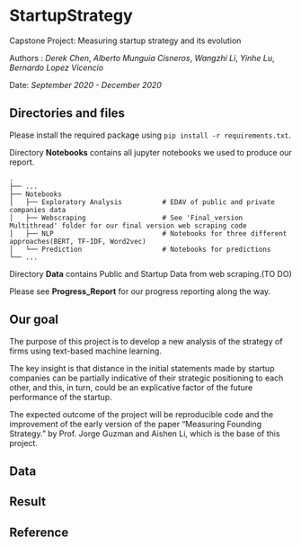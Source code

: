 # StartupStrategy
Capstone Project: Measuring startup strategy and its evolution

Authors : _Derek Chen_, _Alberto Munguia Cisneros_, _Wangzhi Li_, _Yinhe Lu_, _Bernardo Lopez Vicencio_ 

Date: _September 2020 - December 2020_

## Directories and files

Please install the required package using `pip install -r requirements.txt`. 

Directory __Notebooks__ contains all jupyter notebooks we used to produce our report.

    .
    ├── ...
    ├── Notebooks                   
    │   ├── Exploratory Analysis          # EDAV of public and private companies data
    │   ├── Webscraping                   # See 'Final_version Multithread' folder for our final version web scraping code
    │   ├── NLP                           # Notebooks for three different approaches(BERT, TF-IDF, Word2vec) 
    │   └── Prediction                    # Notebooks for predictions
    └── ...


Directory __Data__ contains Public and Startup Data from web scraping.(TO DO)

Please see __Progress_Report__ for our progress reporting along the way.


## Our goal

The purpose of this project is to develop a new analysis of the strategy of firms using text-based machine learning.

The key insight is that distance in the initial statements made by startup companies can be partially indicative of their strategic positioning to each other, and this, in turn, could be an explicative factor of the future performance of the startup.

The expected outcome of the project will be reproducible code and the improvement of the early version of the paper “Measuring Founding Strategy.” by Prof. Jorge Guzman and Aishen Li, which is the base of this project.


## Data



## Result


## Reference
